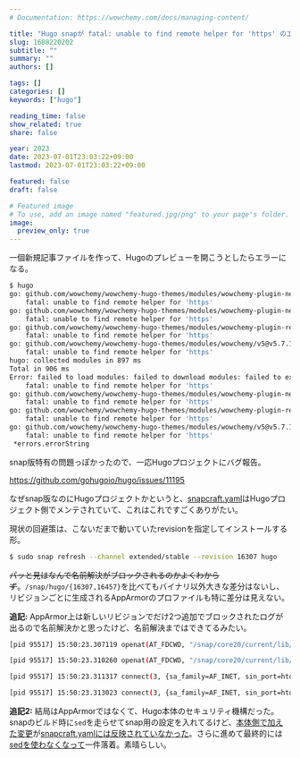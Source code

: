 ```yaml
---
# Documentation: https://wowchemy.com/docs/managing-content/

title: "Hugo snapが fatal: unable to find remote helper for 'https' のエラーを出すようになった"
slug: 1688220202
subtitle: ""
summary: ""
authors: []

tags: []
categories: []
keywords: ["hugo"]

reading_time: false
show_related: true
share: false

year: 2023
date: 2023-07-01T23:03:22+09:00
lastmod: 2023-07-01T23:03:22+09:00

featured: false
draft: false

# Featured image
# To use, add an image named "featured.jpg/png" to your page's folder.
image:
  preview_only: true
---
```


一個新規記事ファイルを作って、Hugoのプレビューを開こうとしたらエラーになる。

```bash
$ hugo
go: github.com/wowchemy/wowchemy-hugo-themes/modules/wowchemy-plugin-netlify@v1.0.0: invalid version: git ls-remote -q origin in /tmp/hugo_cache_nobuto/modules/filecache/modules/pkg/mod/cache/vcs/0c88995f39c54fe356dd74460b6359b56b0fb376c52289c9656c86270b2c006d: exit status 128:
	fatal: unable to find remote helper for 'https'
go: github.com/wowchemy/wowchemy-hugo-themes/modules/wowchemy-plugin-netlify-cms@v1.0.0: invalid version: git ls-remote -q origin in /tmp/hugo_cache_nobuto/modules/filecache/modules/pkg/mod/cache/vcs/0c88995f39c54fe356dd74460b6359b56b0fb376c52289c9656c86270b2c006d: exit status 128:
	fatal: unable to find remote helper for 'https'
go: github.com/wowchemy/wowchemy-hugo-themes/modules/wowchemy-plugin-reveal@v1.0.0: invalid version: git ls-remote -q origin in /tmp/hugo_cache_nobuto/modules/filecache/modules/pkg/mod/cache/vcs/0c88995f39c54fe356dd74460b6359b56b0fb376c52289c9656c86270b2c006d: exit status 128:
	fatal: unable to find remote helper for 'https'
go: github.com/wowchemy/wowchemy-hugo-themes/modules/wowchemy/v5@v5.7.1-0.20230420205746-951c7b6f709d: invalid version: git ls-remote -q origin in /tmp/hugo_cache_nobuto/modules/filecache/modules/pkg/mod/cache/vcs/0c88995f39c54fe356dd74460b6359b56b0fb376c52289c9656c86270b2c006d: exit status 128:
	fatal: unable to find remote helper for 'https'
hugo: collected modules in 897 ms
Total in 906 ms
Error: failed to load modules: failed to download modules: failed to execute 'go [mod download]': failed to execute binary "go" with args [mod download]: go: github.com/wowchemy/wowchemy-hugo-themes/modules/wowchemy-plugin-netlify@v1.0.0: invalid version: git ls-remote -q origin in /tmp/hugo_cache_nobuto/modules/filecache/modules/pkg/mod/cache/vcs/0c88995f39c54fe356dd74460b6359b56b0fb376c52289c9656c86270b2c006d: exit status 128:
	fatal: unable to find remote helper for 'https'
go: github.com/wowchemy/wowchemy-hugo-themes/modules/wowchemy-plugin-netlify-cms@v1.0.0: invalid version: git ls-remote -q origin in /tmp/hugo_cache_nobuto/modules/filecache/modules/pkg/mod/cache/vcs/0c88995f39c54fe356dd74460b6359b56b0fb376c52289c9656c86270b2c006d: exit status 128:
	fatal: unable to find remote helper for 'https'
go: github.com/wowchemy/wowchemy-hugo-themes/modules/wowchemy-plugin-reveal@v1.0.0: invalid version: git ls-remote -q origin in /tmp/hugo_cache_nobuto/modules/filecache/modules/pkg/mod/cache/vcs/0c88995f39c54fe356dd74460b6359b56b0fb376c52289c9656c86270b2c006d: exit status 128:
	fatal: unable to find remote helper for 'https'
go: github.com/wowchemy/wowchemy-hugo-themes/modules/wowchemy/v5@v5.7.1-0.20230420205746-951c7b6f709d: invalid version: git ls-remote -q origin in /tmp/hugo_cache_nobuto/modules/filecache/modules/pkg/mod/cache/vcs/0c88995f39c54fe356dd74460b6359b56b0fb376c52289c9656c86270b2c006d: exit status 128:
	fatal: unable to find remote helper for 'https'
 *errors.errorString
```

snap版特有の問題っぽかったので、一応Hugoプロジェクトにバグ報告。

https://github.com/gohugoio/hugo/issues/11195

なぜsnap版なのにHugoプロジェクトかというと、[snapcraft.yaml](https://github.com/gohugoio/hugo/blob/master/snap/snapcraft.yaml)はHugoプロジェクト側でメンテされていて、これはこれですごくありがたい。

現状の回避策は、こないだまで動いていたrevisionを指定してインストールする形。

```bash
$ sudo snap refresh --channel extended/stable --revision 16307 hugo
```

~~パッと見はなんで名前解決がブロックされるのかよくわからず~~。`/snap/hugo/{16307,16457}`を比べてもバイナリ以外大きな差分はないし、リビジョンごとに生成されるAppArmorのプロファイルも特に差分は見えない。

**追記:** AppArmor上は新しいリビジョンでだけ2つ追加でブロックされたログが出るので名前解決かと思ったけど、名前解決まではできてるみたい。
```bash
[pid 95517] 15:50:23.307119 openat(AT_FDCWD, "/snap/core20/current/lib/x86_64-linux-gnu/libresolv.so.2", O_RDONLY|O_CLOEXEC) = -1 EACCES (Permission denied)

[pid 95517] 15:50:23.310260 openat(AT_FDCWD, "/snap/core20/current/lib/x86_64-linux-gnu/libnss_dns.so.2", O_RDONLY|O_CLOEXEC) = -1 EACCES (Permission denied)

[pid 95517] 15:50:23.311317 connect(3, {sa_family=AF_INET, sin_port=htons(53), sin_addr=inet_addr("127.0.0.53")}, 16) = 0

[pid 95517] 15:50:23.313023 connect(3, {sa_family=AF_INET, sin_port=htons(443), sin_addr=inet_addr("20.27.177.113")}, 16) = -1 EINPROGRESS (Operation now in progress)
```

**追記2:** 結局はAppArmorではなくて、Hugo本体のセキュリティ機構だった。snapのビルド時に`sed`を走らせてsnap用の設定を入れてるけど、[本体側で加えた変更](https://github.com/gohugoio/hugo/commit/7f698c89346acb5e5116736d25325a046652ba81#diff-eb691e23a4a8e810b5e9237690d327af133c5dde0a29dec2e1beed426b3d35dfL45-R45)が[snapcraft.yamlには反映されていなかった](https://github.com/gohugoio/hugo/pull/11198/files)。さらに進めて最終的には[sedを使わなくなって](https://github.com/gohugoio/hugo/pull/11200/files)一件落着。素晴らしい。
